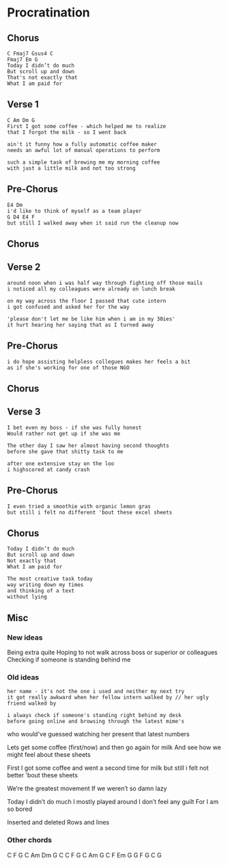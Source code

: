 # Procratination

## Chorus

	C Fmaj7 Gsus4 C
	Fmaj7 Em G
	Today I didn’t do much
	But scroll up and down
	That's not exactly that
	What I am paid for

## Verse 1

	C Am Dm G 
	First I got some coffee - which helped me to realize
	that I forgot the milk - so I went back

	ain't it funny how a fully automatic coffee maker
	needs an awful lot of manual operations to perform

	such a simple task of brewing me my morning coffee
	with just a little milk and not too strong
	
## Pre-Chorus
	
	E4 Dm
	i'd like to think of myself as a team player 
	G D4 E4 F
	but still I walked away when it said run the cleanup now
	
## Chorus

## Verse 2

	around noon when i was half way through fighting off those mails
	i noticed all my colleagues were already on lunch break

	on my way across the floor I passed that cute intern
	i got confused and asked her for the way
	
	'please don't let me be like him when i am in my 30ies'
	it hurt hearing her saying that as I turned away

## Pre-Chorus

	i do hope assisting helpless collegues makes her feels a bit
	as if she's working for one of those NGO
	
## Chorus

## Verse 3

	I bet even my boss - if she was fully honest
	Would rather not get up if she was me

	The other day I saw her almost having second thoughts
	before she gave that shitty task to me

	after one extensive stay on the loo
	i highscored at candy crash

## Pre-Chorus

	I even tried a smoothie with organic lemon gras
	but still i felt no different 'bout these excel sheets

## Chorus

	Today I didn’t do much
	But scroll up and down
	Not exactly that
	What I am paid for
	
	The most creative task today
	way writing down my times
	and thinking of a text
	without lying

## Misc

### New ideas

Being extra quite
Hoping to not walk across boss or superior or colleagues
Checking if someone is standing behind me

### Old ideas


	her name - it's not the one i used and neither my next try
	it got really awkward when her fellow intern walked by // her ugly friend walked by

	i always check if someone's standing right behind my desk
	before going online and browsing through the latest mime's

who would've guessed watching her present that latest numbers

Lets get some coffee (first/now) and then go again for milk
And see how we might feel about these sheets

First I got some coffee and went a second time for milk
but still i felt not better 'bout these sheets

We‘re the greatest movement
If we weren’t so damn lazy

Today I didn’t do much
I mostly played around
I don’t feel any guilt
For I am so bored

Inserted and deleted
Rows and lines

### Other chords

C F G C		Am Dm G C	C F G C
Am G C		F  Em G G	F G C G

